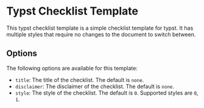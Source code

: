 # Typst Checklist Template

This typst checklist template is a simple checklist template for typst. It has multiple styles that require no changes to the document to switch between.

## Options

The following options are available for this template:

- `title`: The title of the checklist. The default is `none`.
- `disclaimer`: The disclaimer of the checklist. The default is `none`.
- `style`: The style of the checklist. The default is `0`. Supported styles are `0`, `1`.
